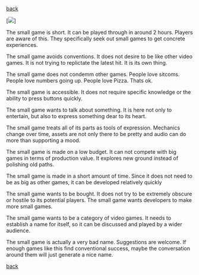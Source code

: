 [back](thinking) <br>

[<img src="https://i.imgur.com/3wOWCDv.png">]

The small game is short. It can be played through in around 2 hours. Players are aware of this. They specifically seek out small games to get concrete experiences.

The small game avoids conventions. It does not desire to be like other video games. It is not trying to replictate the latest hit. It is its own thing.

The small game does not condemm other games. People love sitcoms. People love numbers going up. People love Pizza. Thats ok. 

The small game is accessible. It does not require specific knowledge or the ability to press buttons quickly.

The small game wants to talk about something. It is here not only to entertain, but also to express something dear to its heart.

The small game treats all of its parts as tools of expression. Mechanics change over time, assets are not only there to be pretty and audio can do more than supporting a mood.

The small game is made on a low budget. It can not compete with big games in terms of production value. It explores new ground instead of polishing old paths.

The small game is made in a short amount of time. Since it does not need to be as big as other games, it can be developed relatively quickly


The small game wants to be bought. It does not try to be extremely obscure or hostile to its potential players. The small game wants developers to make more small games.

The small game wants to be a category of video games. It needs to establish a name for itself, so it can be discussed and played by a wider audience. 

The small game is actually a very bad name. Suggestions are welcome. If enough games like this find conventional success, maybe the conversation around them will just generate a nice name.


[back](thinking) 

